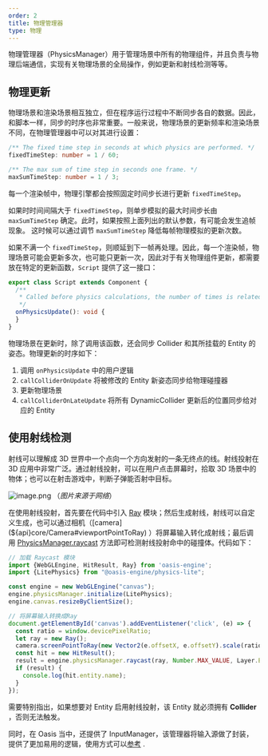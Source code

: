 ```yaml
---
order: 2
title: 物理管理器
type: 物理
---
```


物理管理器（PhysicsManager）用于管理场景中所有的物理组件，并且负责与物理后端通信，实现有关物理场景的全局操作，例如更新和射线检测等等。

## 物理更新

物理场景和渲染场景相互独立，但在程序运行过程中不断同步各自的数据。因此，和脚本一样，同步的时序也非常重要。一般来说，物理场景的更新频率和渲染场景不同，在物理管理器中可以对其进行设置：

```ts
/** The fixed time step in seconds at which physics are performed. */
fixedTimeStep: number = 1 / 60;

/** The max sum of time step in seconds one frame. */
maxSumTimeStep: number = 1 / 3;
```

每一个渲染帧中，物理引擎都会按照固定时间步长进行更新 `fixedTimeStep`。

如果时时间间隔大于 `fixedTimeStep`，则单步模拟的最大时间步长由 `maxSumTimeStep` 确定。此时，如果按照上面列出的默认参数，有可能会发生追帧现象。
这时候可以通过调节 `maxSumTimeStep` 降低每帧物理模拟的更新次数。

如果不满一个 `fixedTimeStep`，则顺延到下一帧再处理。因此，每一个渲染帧，物理场景可能会更新多次，也可能只更新一次，因此对于有关物理组件更新，都需要放在特定的更新函数，`Script`
提供了这一接口：

```ts
export class Script extends Component {
  /**
   * Called before physics calculations, the number of times is related to the physical update frequency.
   */
  onPhysicsUpdate(): void {
  }
}
```

物理场景在更新时，除了调用该函数，还会同步 Collider 和其所挂载的 Entity 的姿态。物理更新的时序如下：

1. 调用 `onPhysicsUpdate` 中的用户逻辑
2. `callColliderOnUpdate` 将被修改的 Entity 新姿态同步给物理碰撞器
3. 更新物理场景
4. `callColliderOnLateUpdate` 将所有 DynamicCollider 更新后的位置同步给对应的 Entity

## 使用射线检测

<playground src="physx-raycast.ts"></playground>

射线可以理解成 3D 世界中一个点向一个方向发射的一条无终点的线。射线投射在 3D 应用中非常广泛。通过射线投射，可以在用户点击屏幕时，拾取 3D 场景中的物体；也可以在射击游戏中，判断子弹能否射中目标。

![image.png](https://gw.alipayobjects.com/mdn/rms_d27172/afts/img/A*sr_IRYSLugMAAAAAAAAAAAAAARQnAQ)
（_图片来源于网络_）

在使用射线投射，首先要在代码中引入 [Ray](${api}math/Ray) 模块；然后生成射线，射线可以自定义生成，也可以通过相机（[camera](${api}core/Camera#viewportPointToRay)
）将屏幕输入转化成射线；最后调用 [PhysicsManager.raycast](${api}core/PhysicsManager#raycast) 方法即可检测射线投射命中的碰撞体。代码如下：

```typescript
// 加载 Raycast 模块
import {WebGLEngine, HitResult, Ray} from 'oasis-engine';
import {LitePhysics} from "@oasis-engine/physics-lite";

const engine = new WebGLEngine("canvas");
engine.physicsManager.initialize(LitePhysics);
engine.canvas.resizeByClientSize();

// 将屏幕输入转换成Ray
document.getElementById('canvas').addEventListener('click', (e) => {
  const ratio = window.devicePixelRatio;
  let ray = new Ray();
  camera.screenPointToRay(new Vector2(e.offsetX, e.offsetY).scale(ratio), ray);
  const hit = new HitResult();
  result = engine.physicsManager.raycast(ray, Number.MAX_VALUE, Layer.Everything, hit);
  if (result) {
    console.log(hit.entity.name);
  }
});
```

需要特别指出，如果想要对 Entity 启用射线投射，该 Entity 就必须拥有 **Collider** ，否则无法触发。

同时，在 Oasis 当中，还提供了 InputManager，该管理器将输入源做了封装，提供了更加易用的逻辑，使用方式可以[参考](${docs}input-cn) .
